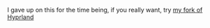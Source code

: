 I gave up on this for the time being, if you really want, try [my fork of Hyprland](https://github.com/horriblename/Hyprland/tree/gestures-no-lib)
